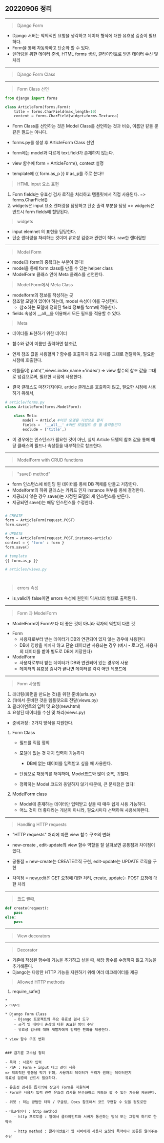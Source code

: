 ## 20220906 정리
___
> Django Form

- Django 서버는 악의적인 요청을 생각하고 데이터 형식에 대한 유효성 검증이 필요하다.
- Form을 통해 자동화하고 단순화 할 수 있다.
- 렌더링을 위한 데이터 준비, HTML forms 생성, 클라이언트로 받은 데이터 수신 및 처리

___
> Django Form Class
___

> Form Class 선언

```python
from django import forms

class ArticleForm(forms.Form):
    title = forms.CharField(max_length=10)
    content = forms.CharField(widget=forms.Textarea)
```

- Form Class를 선언하는 것은 Model Class를 선언하는 것과 비슷,
이름만 같을 뿐 같은 필드는 아니다.
- forms.py를 생성 후 ArticleForm Class 선언
- form에는 model과 다르게 text.field가 존재하지 않는다.

- view 함수에 form = ArticleForm(), context 설정
- template에 {{ form.as_p }} # as_p를 주로 쓴다!!




> HTML input 요소 표현
1. Form fields는 유효성 검사 로직을 처리하고 템플릿에서 직접 사용된다.
=> forms.CharField()
2. widgets은 input 요소 렌더링을 담당하고 단순 출력 부분을 담당
=> widgets은 반드시 form fields에 할당된다.
> widgets
- input elemnet 의 표현을 담당한다.
- 단순 랜더링을 처리하는 것이며 유효성 검증과 관련이 적다. raw한 랜더링만
 
___

> Model Form
- model과 form의 중복되는 부분이 많다!
- model을 통해 form class를 만들 수 있는 helper class
- ModelForm 클래스 안에 Meta 클래스를 선언한다.


> Model Form에서 Meta Class
- modelform의 정보를 작성하는 곳
- 참조할 모델이 있어야 하는데, model 속성이 이를 구성한다.
    - 참조하는 모델에 정의된 field 정보를 form에 적용한다.
- fields 속성에 __all__을 이용해서 모든 필드를 적용할 수 있다.


> Meta
- 데이터를 표현하기 위한 데이터

- 함수와 같이 이름만 출력하면 참조값, 
- 언제 참조 값을 사용할까 ?
 함수를 호출하지 않고 자체를 그대로 전달하여, 필요한 시점에 호출한다.
- 예를들어) path('',views.index,name ='index')
=> view 함수의 참조 값을 그대로 넘김으로써, 필요한 시점에 사용한다.

- 결국 클래스도 마찬가지이다. article 클래스를 호출하지 않고, 필요한 시점에 사용하기 위해서,

```python
# article/forms.py
class ArticleForm(forms.ModelForm):

    class Meta:
        model = Article #어떤 모델을 기반으로 할지
        fields =  '__all__' #어떤 모델필드 중 뭘 출력할건지
        exclude = ('title',)
```
- 이 경우에는 인스턴스가 필요한 것이 아닌, 실제 Article 모델의 참조 값을 통해 해당 클래스의 필드나 속성등을 내부적으로 참조한다.

___
> ModelForm with CRUD functions
___

> "save() method"
- form 인스턴스에 바인딩 된 데이터를 통해 DB 객체를 만들고 저장한다.
- Modelform의 하위 클래스는 키워드 인자 instance 여부를 통해 결정한다.
- 제공되지 않은 경우 save()는 지정된 모델의 새 인스턴스를 만든다.
- 제공되면 save()는 해당 인스턴스를 수정한다.

```python

# CREATE
form = ArticleForm(request.POST)
form.save()

# UPDATE
form = ArticleForm(request.POST,instance=article)
context = { 'form' : form }
form.save()

# template
{{ form.as_p }}

# articles/views.py




```
> errors 속성
- is_valid가 false이면 errors 속성에 원인이 딕셔너리 형태로 출력된다.


___
> Form 과 ModelForm
- ModelForm이 Form보다 더 좋은 것이 아니라 각자의 역할이 다른 것

* Form
    - 사용자로부터 받는 데이터가 DB와 연관되어 있지 않는 경우에 사용한다
    - DB에 영향을 미치지 않고 단순 데이터만 사용되는 경우
    (예시 - 로그인, 사용자의 데이터를 받아 별도로 DB에 저장한다)
* ModelForm
    - 사용자로부터 받는 데이터가 DB와 연관되어 있는 경우에 사용
    - 데이터의 유효성 검사가 끝나면 데이터를 각각 어떤 레코드에

___

> Form 사용법
1. 래더링(화면을 만드는 것)을 위한 준비(urls.py)
2. (1)에서 준비한 것을 템플릿으로 전달(views.py)
3. 클라이언트의 입력 및 요청(new.html)
4. 요청된 데이터를 수신 및 처리(views.py)

* 준비과정 : 2가지 방식을 지원한다.
1. Form Class
    - 필드를 직접 정의
    - 모델에 없는 것 까지 입력이 가능하다
        - DB에 없는 데이터를 입력받고 싶을 때 사용한다.

    - 단점으로 재정의를 해야하며, Model코드와 많이 중복, 귀찮다.
    - 정확히는 Model 코드와 동일하지 않기 때문에, 큰 문제점은 없다!

2. ModelForm class
    - Model에 존재하는 데이터만 입력받고 싶을 때 매우 쉽게 사용 가능하다.
    - 어느 것이 더 좋다라는 개념이 아니라, 필요시마다 선택하여 사용해야한다.

___


> Handling HTTP requests
- "HTTP requests" 처리에 따른 view 함수 구조의 변화
- new-create , edit-update의 view 함수 역할을 잘 살펴보면 공통점과  차이점이 있다.

- 공통점 = new-create는 CREATE로직 구현, edit-update는 UPDATE 로직을 구현
- 차이점 = new,edit은 GET 요청에 대한 처리, create, update는 POST 요청에 대한 처리

___

> 코드 짤때,

```python
def create(request):
    pass
else:
    pass
```
___

> View decorators
___

> Decorator
- 기존에 작성된 함수에 기능을 추가하고 싶을 때, 해당 함수를 수정하지 않고 기능을 추가해준다.
- Django는 다양한 HTTP 기능을 지원하기 위해 여러 데코레이터를 제공

> Allowed HTTP methods

1. require_safe()

```
*
> 마무리

* Django Form Class
    - Django 프로젝트의 주요 유효성 검사 도구
    - 공격 및 데이터 손상에 대한 중요한 방어 수단
    - 유효성 검사에 대해 개발자에게 강력한 편의를 제공한다.

* view 함수 구조 변화


### 금기륜 교수님 정리

- 목적 : 사용자 입력
- 기존 : Form + input 태그 같이 사용
=> 악의적인 행동을 막기 위해, 사용자의 데이터가 우리가 원하는 데이터인지
유효성 검증이 반드시 필요하다.

- 유효성 검사를 돕기의해 장고가 Form을 지원하며
- Form은 사용자 입력 관련 유효성 검사를 단순화하고 자동화 할 수 있는 기능을 제공한다.

- 위젯 : 하는 방법만 터득 / 구글링, Docs 참조해서 코드 구현할 수 있을 정도로만

- 데코레이터 : http method
    - http 프로토콜 : 웹에서 클라이언트와 서버가 통신하는 방식 또는 그렇게 하기로 한 약속

    - http method : 클라이언트가 웹 서버에게 사용자 요청의 목적이나 종류를 알려주는 수단











